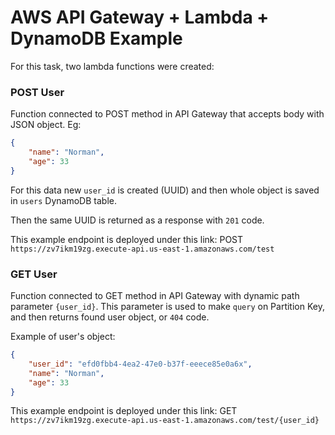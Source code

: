 # AWS API Gateway + Lambda + DynamoDB Example

For this task, two lambda functions were created:

### POST User

Function connected to POST method in API Gateway that accepts body with JSON object. Eg:

```json
{
    "name": "Norman",
    "age": 33
}
```

For this data new `user_id` is created (UUID) and then whole object is saved in `users` DynamoDB table.

Then the same UUID is returned as a response with `201` code.

This example endpoint is deployed under this link: POST `https://zv7ikm19zg.execute-api.us-east-1.amazonaws.com/test`

###  GET User

Function connected to GET method in API Gateway with dynamic path parameter `{user_id}`. This parameter is used to make `query` on Partition Key, and then returns found user object, or `404` code.

Example of user's object:

```json
{
    "user_id": "efd0fbb4-4ea2-47e0-b37f-eeece85e0a6x",
    "name": "Norman",
    "age": 33
}
```

This example endpoint is deployed under this link: GET `https://zv7ikm19zg.execute-api.us-east-1.amazonaws.com/test/{user_id}`
